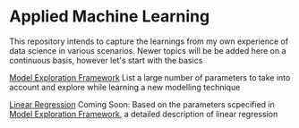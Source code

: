 # Applied Machine Learning
This repository intends to capture the learnings from my own experience of data science in various scenarios. Newer topics will be be added here on a continuous basis, however let's start with the basics

[Model Exploration Framework]()
List a large number of parameters to take into account and explore while learning a new modelling technique

[Linear Regression](https://github.com/jovinod/applied_machine_learning/blob/master/README.md)
Coming Soon: Based on the parameters scpecified in [Model Exploration Framework](), a detailed description of linear regression
